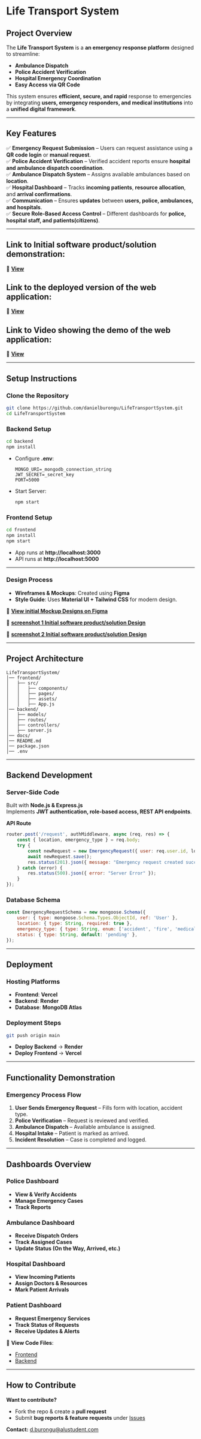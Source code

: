 # Life Transport System

## Project Overview
The **Life Transport System** is a **an emergency response platform** designed to streamline:
- **Ambulance Dispatch**
- **Police Accident Verification** 
- **Hospital Emergency Coordination** 
- **Easy Access via QR Code** 


This system ensures **efficient, secure, and rapid** response to emergencies by integrating **users, emergency responders, and medical institutions** into a **unified digital framework**.

---

## Key Features
✅ **Emergency Request Submission** – Users can request assistance using a **QR code login** or **manual request**.  
✅ **Police Accident Verification** – Verified accident reports ensure **hospital and ambulance dispatch coordination**.  
✅ **Ambulance Dispatch System** – Assigns available ambulances based on **location**.  
✅ **Hospital Dashboard** – Tracks **incoming patients**, **resource allocation**, and **arrival confirmations**.  
✅ **Communication** – Ensures **updates** between **users, police, ambulances, and hospitals**.  
✅ **Secure Role-Based Access Control** – Different dashboards for **police, hospital staff, and patients(citizens)**.  

---
## Link to Initial software product/solution demonstration:
🔗 **[View](https://drive.google.com/file/d/1BNOZCgXg3Q63gWx0FCylq2ahE0xS9F2u/view?usp=sharing)**

## Link to the deployed version of the web application:
🔗 **[View](https://life-transport-system-zxel-nu.vercel.app/)**

## Link to Video showing the demo of the web application:
🔗 **[View](https://www.loom.com/share/deb9709b8c3544a69f97c41f1105d851?sid=7455d8a8-c2c3-48cc-bd8a-4c055d3c506b)**


---

## Setup Instructions
### Clone the Repository
```bash
git clone https://github.com/danielburongu/LifeTransportSystem.git
cd LifeTransportSystem
```

### Backend Setup
```bash
cd backend
npm install
```
- Configure **.env**:
  ```env
  MONGO_URI=_mongodb_connection_string
  JWT_SECRET=_secret_key
  PORT=5000
  ```
- Start Server:
  ```bash
  npm start
  ```

### Frontend Setup
```bash
cd frontend
npm install
npm start
```
- App runs at **http://localhost:3000**  
- API runs at **http://localhost:5000**

---

### Design Process
- **Wireframes & Mockups**: Created using **Figma**
- **Style Guide**: Uses **Material UI + Tailwind CSS** for modern design.

🔗 **[View initial Mockup Designs on Figma](https://www.figma.com/design/6yAeXnj47xGo2NNlevgpIS/Ambulance-Dispatch-System?node-id=0-1&t=bYbpTjP9XMgyfmsn-1)**


🔗 **[screenshot 1 Initial software product/solution Design ](https://drive.google.com/file/d/1sZE-0zb98UQhxqtg5qvJNaT1-bobMCHm/view?usp=sharing)**

🔗 **[screenshot 2 Initial software product/solution Design ](https://drive.google.com/file/d/1vf5aY2BlH_XWl1fyEC3L3CL6LIsg08Gs/view?usp=sharing)**

---

## Project Architecture
```
LifeTransportSystem/
│── frontend/
│   ├── src/
│   │   ├── components/    
│   │   ├── pages/ 
│   │   ├── assets/  
│   │   ├── App.js
│── backend/
│   ├── models/
│   ├── routes/
│   ├── controllers/
│   ├── server.js    
│── docs/              
│── README.md              
│── package.json            
│── .env                    
```

---

## Backend Development
### Server-Side Code
Built with **Node.js & Express.js**  
Implements **JWT authentication, role-based access, REST API endpoints**.

**API Route**
```javascript
router.post('/request', authMiddleware, async (req, res) => {
    const { location, emergency_type } = req.body;
    try {
        const newRequest = new EmergencyRequest({ user: req.user.id, location, emergency_type });
        await newRequest.save();
        res.status(201).json({ message: "Emergency request created successfully." });
    } catch (error) {
        res.status(500).json({ error: "Server Error" });
    }
});
```

### Database Schema
```javascript
const EmergencyRequestSchema = new mongoose.Schema({
    user: { type: mongoose.Schema.Types.ObjectId, ref: 'User' },
    location: { type: String, required: true },
    emergency_type: { type: String, enum: ['accident', 'fire', 'medical'] },
    status: { type: String, default: 'pending' },
});
```

---

## Deployment
### Hosting Platforms
- **Frontend**: **Vercel**
- **Backend**: **Render**
- **Database**: **MongoDB Atlas**

### Deployment Steps
```bash
git push origin main
```
- **Deploy Backend** → **Render**
- **Deploy Frontend** → **Vercel**

---

## Functionality Demonstration
### Emergency Process Flow
1. **User Sends Emergency Request** – Fills form with location, accident type.
2. **Police Verification** – Request is reviewed and verified.
3. **Ambulance Dispatch** – Available ambulance is assigned.
4. **Hospital Intake** – Patient is marked as arrived.
5. **Incident Resolution** – Case is completed and logged.

---

## Dashboards Overview
### **Police Dashboard**
- **View & Verify Accidents**
- **Manage Emergency Cases**
- **Track Reports**

### **Ambulance Dashboard**
- **Receive Dispatch Orders**
- **Track Assigned Cases**
- **Update Status (On the Way, Arrived, etc.)**

### **Hospital Dashboard**
- **View Incoming Patients**
- **Assign Doctors & Resources**
- **Mark Patient Arrivals**

### **Patient Dashboard**
- **Request Emergency Services**
- **Track Status of Requests**
- **Receive Updates & Alerts**

📂 **View Code Files**:
- [Frontend](https://github.com/danielburongu/LifeTransportSystem/tree/main/frontend)
- [Backend](https://github.com/danielburongu/LifeTransportSystem/tree/main/backend)

---

## How to Contribute
**Want to contribute?**  
- Fork the repo & create a **pull request**  
- Submit **bug reports & feature requests** under [Issues](https://github.com/danielburongu/LifeTransportSystem/issues)  

**Contact:** [d.burongu@alustudent.com](mailto:d.burongu@alustudent.com)

